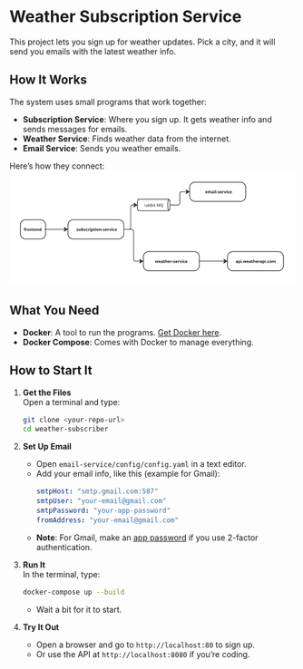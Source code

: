 # Weather Subscription Service

This project lets you sign up for weather updates. Pick a city, and it will send you emails with the latest weather
info.

## How It Works

The system uses small programs that work together:

- **Subscription Service**: Where you sign up. It gets weather info and sends messages for emails.
- **Weather Service**: Finds weather data from the internet.
- **Email Service**: Sends you weather emails.

Here’s how they connect:
![microservices.png](microservices.png)

## What You Need

- **Docker**: A tool to run the programs. [Get Docker here](https://www.docker.com/get-started).
- **Docker Compose**: Comes with Docker to manage everything.

## How to Start It

1. **Get the Files**  
   Open a terminal and type:
   ```bash
   git clone <your-repo-url>
   cd weather-subscriber
   ```

2. **Set Up Email**
    - Open `email-service/config/config.yaml` in a text editor.
    - Add your email info, like this (example for Gmail):
      ```yaml
      smtpHost: "smtp.gmail.com:587"
      smtpUser: "your-email@gmail.com"
      smtpPassword: "your-app-password"
      fromAddress: "your-email@gmail.com"
      ```
    - **Note**: For Gmail, make an [app password](https://support.google.com/accounts/answer/185833) if you use 2-factor
      authentication.

3. **Run It**  
   In the terminal, type:
   ```bash
   docker-compose up --build
   ```
    - Wait a bit for it to start.

4. **Try It Out**
    - Open a browser and go to `http://localhost:80` to sign up.
    - Or use the API at `http://localhost:8080` if you’re coding.